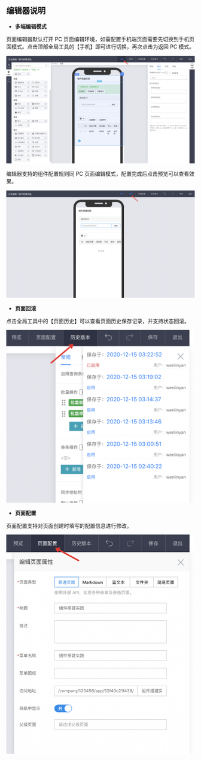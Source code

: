 ## 编辑器说明

- **多端编辑模式**

页面编辑器默认打开 PC 页面编辑环境，如需配置手机端页面需要先切换到手机页面模式。点击顶部全局工具的【手机】即可进行切换，再次点击为返回 PC 模式。

![image.png](/img/页面设计/普通页面设计/编辑器说明/image_369f994.png)

编辑器支持的组件配置规则同 PC 页面编辑模式，配置完成后点击预览可以查看效果。

![image.png](/img/页面设计/普通页面设计/编辑器说明/image_6dbb82d.png)

- **页面回滚**

点击全局工具中的【页面历史】可以查看页面历史保存记录，并支持状态回滚。

![image.png](/img/页面设计/普通页面设计/编辑器说明/image_0c5de0d.png)

- **页面配置**

页面配置支持对页面创建时填写的配置信息进行修改。

![image.png](/img/页面设计/普通页面设计/编辑器说明/image_d89ec90.png)
